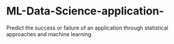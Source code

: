 # ML-Data-Science-application-
Predict the success or failure of an application through statistical approaches and machine learning.
